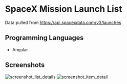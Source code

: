 # SpaceX Mission Launch List
Data pulled from https://api.spacexdata.com/v3/launches

## Programming Languages
* Angular

## Screenshots
![screenshot_list_details](https://user-images.githubusercontent.com/70985565/120844877-68b4e400-c546-11eb-816e-3c92e7a64709.PNG)
![screenshot_item_detail](https://user-images.githubusercontent.com/70985565/120844872-6783b700-c546-11eb-965e-9e3f8c4b8789.PNG)


